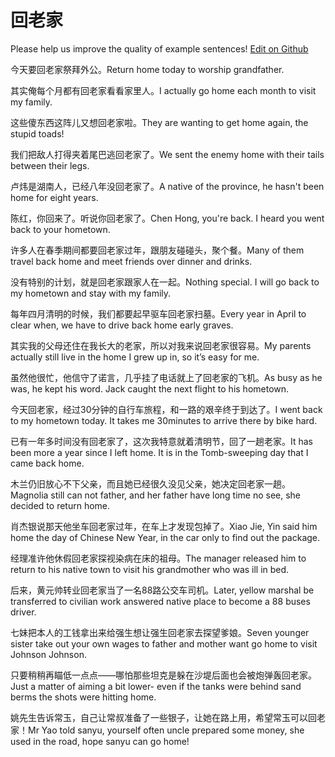 # 回老家

Please help us improve the quality of example sentences! [Edit on Github](https://github.com/jiyushe/jiyu-example-sentence-source/blob/main/chinese/huilaojia.md)

<p><span class="chinese">今天要回老家祭拜外公。</span><span class="english">Return home today to worship grandfather.</span></p>

<p><span class="chinese">其实俺每个月都有回老家看看家里人。</span><span class="english">I actually go home each month to visit my family.</span></p>

<p><span class="chinese">这些傻东西这阵儿又想回老家啦。</span><span class="english">They are wanting to get home again, the stupid toads!</span></p>

<p><span class="chinese">我们把敌人打得夹着尾巴逃回老家了。</span><span class="english">We sent the enemy home with their tails between their legs.</span></p>

<p><span class="chinese">卢炜是湖南人，已经八年没回老家了。</span><span class="english">A native of the province, he hasn't been home for eight years.</span></p>

<p><span class="chinese">陈红，你回来了。听说你回老家了。</span><span class="english">Chen Hong, you're back. I heard you went back to your hometown.</span></p>

<p><span class="chinese">许多人在春季期间都要回老家过年，跟朋友碰碰头，聚个餐。</span><span class="english">Many of them travel back home and meet friends over dinner and drinks.</span></p>

<p><span class="chinese">没有特别的计划，就是回老家跟家人在一起。</span><span class="english">Nothing special. I will go back to my hometown and stay with my family.</span></p>

<p><span class="chinese">每年四月清明的时候，我们都要起早驱车回老家扫墓。</span><span class="english">Every year in April to clear when, we have to drive back home early graves.</span></p>

<p><span class="chinese">其实我的父母还住在我长大的老家，所以对我来说回老家很容易。</span><span class="english">My parents actually still live in the home I grew up in, so it’s easy for me.</span></p>

<p><span class="chinese">虽然他很忙，他信守了诺言，几乎挂了电话就上了回老家的飞机。</span><span class="english">As busy as he was, he kept his word. Jack caught the next flight to his hometown.</span></p>

<p><span class="chinese">今天回老家，经过30分钟的自行车旅程，和一路的艰辛终于到达了。</span><span class="english">I went back to my hometown today. It takes me 30minutes to arrive there by bike hard.</span></p>

<p><span class="chinese">已有一年多时间没有回老家了，这次我特意就着清明节，回了一趟老家。</span><span class="english">It has been more a year since I left home. It is in the Tomb-sweeping day that I came back home.</span></p>

<p><span class="chinese">木兰仍旧放心不下父亲，而且她已经很久没见父亲，她决定回老家一趟。</span><span class="english">Magnolia still can not father, and her father have long time no see, she decided to return home.</span></p>

<p><span class="chinese">肖杰银说那天他坐车回老家过年，在车上才发现包掉了。</span><span class="english">Xiao Jie, Yin said him home the day of Chinese New Year, in the car only to find out the package.</span></p>

<p><span class="chinese">经理准许他休假回老家探视染病在床的祖母。</span><span class="english">The manager released him to return to his native town to visit his grandmother who was ill in bed.</span></p>

<p><span class="chinese">后来，黄元帅转业回老家当了一名88路公交车司机。</span><span class="english">Later, yellow marshal be transferred to civilian work answered native place to become a 88 buses driver.</span></p>

<p><span class="chinese">七妹把本人的工钱拿出来给强生想让强生回老家去探望爹娘。</span><span class="english">Seven younger sister take out your own wages to father and mother want go home to visit Johnson Johnson.</span></p>

<p><span class="chinese">只要稍稍再瞄低一点点——哪怕那些坦克是躲在沙堤后面也会被炮弹轰回老家。</span><span class="english">Just a matter of aiming a bit lower- even if the tanks were behind sand berms the shots were hitting home.</span></p>

<p><span class="chinese">姚先生告诉常玉，自己让常叔准备了一些银子，让她在路上用，希望常玉可以回老家！</span><span class="english">Mr Yao told sanyu, yourself often uncle prepared some money, she used in the road, hope sanyu can go home!</span></p>

